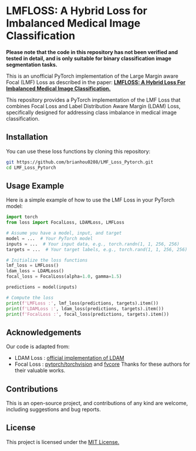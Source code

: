 # LMFLOSS: A Hybrid Loss for Imbalanced Medical Image Classification
**Please note that the code in this repository has not been verified and tested in detail, and is only suitable for binary classification image segmentation tasks.**

This is an unofficial PyTorch implementation of the Large Margin aware Focal (LMF) Loss as described in the paper: [**LMFLOSS: A Hybrid Loss For Imbalanced Medical Image Classification.**](https://arxiv.org/abs/2212.12741)

This repository provides a PyTorch implementation of the LMF Loss that combines Focal Loss and Label Distribution Aware Margin (LDAM) Loss, specifically designed for addressing class imbalance in medical image classification.

## Installation
You can use these loss functions by cloning this repository:

```bash
git https://github.com/brianhou0208/LMF_Loss_Pytorch.git
cd LMF_Loss_Pytorch
```
## Usage Example
Here is a simple example of how to use the LMF Loss in your PyTorch model:

```python
import torch
from loss import FocalLoss, LDAMLoss, LMFLoss

# Assume you have a model, input, and target
model = ...  # Your PyTorch model
inputs = ...  # Your input data, e.g., torch.randn(1, 1, 256, 256)
targets = ...  # Your target labels, e.g., torch.rand(1, 1, 256, 256)

# Initialize the loss functions
lmf_loss = LMFLoss()
ldam_loss = LDAMLoss()
focal_loss = FocalLoss(alpha=1.0, gamma=1.5)

predictions = model(inputs)

# Compute the loss
print(f'LMFLoss :', lmf_loss(predictions, targets).item())
print(f'LDAMLoss :', ldam_loss(predictions, targets).item())
print(f'FocalLoss :', focal_loss(predictions, targets).item())

```
## Acknowledgements
Our code is adapted from:
* LDAM Loss : [official implementation of LDAM](https://github.com/kaidic/LDAM-DRW)
* Focal Loss : [pytorch/torchvision](https://github.com/pytorch/vision/blob/main/torchvision/ops/focal_loss.py) and [fvcore](https://github.com/facebookresearch/fvcore/blob/main/fvcore/nn/focal_loss.py)
Thanks for these authors for their valuable works.

## Contributions
This is an open-source project, and contributions of any kind are welcome, including suggestions and bug reports.

## License
This project is licensed under the [MIT License.](https://github.com/brianhou0208/LMF_Loss_Pytorch/blob/main/LICENSE)

